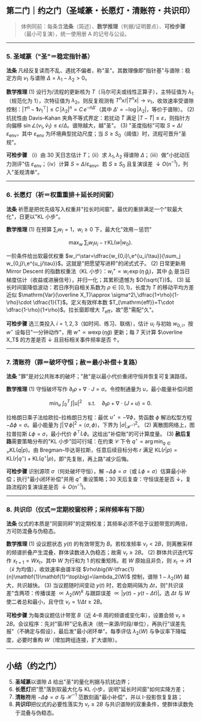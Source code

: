 ## 第二门｜约之门（圣域篆・长愿灯・清账符・共识印）

> 体例同前：每条含**法条**（简述）、**数学推理**（判据/证明要点）、**可检步骤**（最小可复演），统一使用册 A 的记号与公设。

---

### 5. 圣域篆（"圣"＝稳定指针基）

**法条**
凡经反复读而不乱、遇扰不偏者，称"圣"。其数理像即"指针基"与谱隙：稳定方向 $v_1$ 与谱隙 $\Delta=\lambda_1-\lambda_2>0$。

**数学推理**
(1) 设行为/流程的更新核为 $T$（马尔可夫或线性正算子），主特征值为 $\lambda_1$（规范化为 $1$），次特征值为 $\lambda_2$。则反复观测有 $T^n x/|T^n x|\to v_1$，收敛速率受谱隙控制：$|T^n-\mathbf{1}v_1^\top|\le C\,|\lambda_2|^n=C\,e^{-n\Delta'}$（其中 $\Delta'=-\log|\lambda_2|$，等价于谱隙）。
(2) 抗扰性由 Davis–Kahan 夹角不等式界定：若扰动 $\tilde T$ 满足 $|T-\tilde T|\le \varepsilon$，则指针方向偏移 $\sin\angle(v_1,\tilde v_1)\le \varepsilon/\Delta$。谱隙越大，越"圣"。
(3) "圣度指标"可取 $S=\Delta/\varepsilon_{\text{env}}$，其中 $\varepsilon_{\text{env}}$ 为环境典型扰动尺度；当 $S\ge S_0$（阈值）时，流程可晋升"圣规"。

**可检步骤**
（i）由 30 天日志估计 $T$；（ii）求 $\lambda_1,\lambda_2$ 得谱隙 $\Delta$；（iii）做"小扰动压力测评"估 $\varepsilon_{\text{env}}$；（iv）计算 $S=\Delta/\varepsilon_{\text{env}}$。若 $S\ge S_0$ 且复演误差 $\downarrow O(n^{-1})$，列入"圣规清单"。

---

### 6. 长愿灯（祈＝权重重排＋延长时间窗）

**法条**
祈愿是把优先级写入权重并"拉长时间窗"。最优的重排满足一个"软最大化"，日更以"KL 小步"。

**数学推理**
(1) 在预算 $\sum_i w_i=1$，$w_i\ge 0$ 下，最大化"效用－惩罚"

$$
\max_{w}\ \sum_i w_i u_i-\tau\,\mathrm{KL}(w|w_0) .
$$

一阶条件给出软最优权重 $w_i^\star=\dfrac{w_{0,i}\,e^{u_i/\tau}}{\sum_j w_{0,j}\,e^{u_j/\tau}}$。这就是"把愿望写进秤"的闭式式子。
(2) 日常更新用 Mirror Descent 的指数权重法（KL 小步）：$w_i^{+}\propto w_i\,\exp(\eta\,\hat g_i)$，其中 $\hat g_i$ 是当日梯度估计（收益或进展信号），并归一化；其累积遗憾为 $O(\sqrt{T})$。
(3) 延长时间窗降低波动：若日序列自相关系数为 $\rho\in[0,1)$，长度为 $T$ 的移动平均方差近似 $\mathrm{Var}(\overline X_T)\approx \sigma^2\,\dfrac{1+\rho}{1-\rho}\cdot \dfrac{1}{T}$。定义有效样本数 $T_{\mathrm{eff}}=T\cdot \dfrac{1-\rho}{1+\rho}$。拉长窗即增大 $T_{\mathrm{eff}}$，故"愿"需配"久"。

**可检步骤**
选三类投入 $i=1,2,3$（如时间、练习、联络），估计 $u_i$ 与初始 $w_{0,i}$，按 $w^\star$ 设每日"一分钟动作"，用 $w^{+}\propto w\exp(\eta\hat g)$ 更新；每 7 天计算 $\overline X_T$ 的方差是否 $\downarrow$ 且目标相关事件频率是否 $\uparrow$。

---

### 7. 清账符（罪＝破坏守恒；赦＝最小补偿＋复路）

**法条**
"罪"是对公共账本的破坏；"赦"是以最小代价重闭守恒并恢复可复演路径。

**数学推理**
(1) 守恒破坏写作 $\partial_t \rho+\nabla\!\cdot J=\sigma$。令控制通量为 $u$，最小能量补偿问题

$$
\min_{u}\ \int_0^T\!\!\int |u|^2\quad \text{s.t.}\quad \partial_t \rho+\nabla\!\cdot(J+u)=0 .
$$

拉格朗日乘子法给欧拉–拉格朗日方程：最优 $u^\star=-\nabla \phi$，势函数 $\phi$ 解泊松型方程 $-\Delta \phi=\sigma$。最小能量为 $\int |\nabla \phi|^2=\langle \sigma,\phi\rangle$，下界为 $|\sigma|_{\mathcal H^{-1}}^2$。
(2) 离散图网络上，图拉普拉斯 $L\phi=\sigma$，最小代价 $\phi^\top L \phi$。这给出"补偿账"的可计算度量。
(3) **赦后复路**需要策略分布的"KL 小步"回可行域：在约束 $\mathcal C$ 下令 $q^\star=\arg\min_{q\in\mathcal C}\mathrm{KL}(q|p)$。由 Bregman–毕达哥拉斯，任意后续目标分布 $r$ 满足 $\mathrm{KL}(r|p)=\mathrm{KL}(r|q^\star)+\mathrm{KL}(q^\star|p)$，即"先复账，再上路"减少后悔。

**可检步骤**
识别源项 $\sigma$（何处破坏守恒），解 $-\Delta\phi=\sigma$（或 $L\phi=\sigma$）估算最小补偿；执行"最小闭环补偿"并用 $q^\star$ 重设策略；30 天后复查：守恒误差是否 $\downarrow$，复路流程的复演误差是否 $\downarrow O(n^{-1})$。

---

### 8. 共识印（仪式＝定期校窗校秤；采样频率有下限）

**法条**
仪式的本质是"同窗同秤"的定期校准；其频率必须不低于议题带宽的两倍，方可防混叠与伪稳态。

**数学推理**
(1) 设议题状态 $y(t)$ 的有效带宽为 $B$。若校准频率 $\nu_r<2B$，则离散采样的频谱折叠产生混叠，群体读数进入伪稳态；故需 $\nu_r\ge 2B$。
(2) 群体共识迭代写作 $x_{t+1}=W x_t$，其中 $W$ 为行和为 $1$ 的权重矩阵。若 $W$ 原始且非负，则 $x_t\to \bar x\mathbf{1}$（$\bar x$ 为均值），收敛速率由谱半径 $\rho\big(W-\tfrac{1}{n}\mathbf{1}\mathbf{1}^\top\big)=\lambda_2(W)$ 控制，谱隙 $1-\lambda_2(W)$ 越大，共识越快。
(3) 当议题随时间变动 $y(t)$ 时，若会期间隔为 $\Delta t$，则"共识误差"含两项：传播误差 $\propto \lambda_2(W)^{k}$ 与跟踪误差 $\propto |y(t)-y(t-\Delta t)|$。选 $\Delta t$ 与 $W$ 使二者总和最小，且守住 $\nu_r=1/\Delta t\ge 2B$。

**可检步骤**
为每类议题估计带宽 $B$（近 4–8 周的频谱或变化率），设置会频 $\nu_r\ge 2B$。会议程序：先对"窗/秤"记名表决（统一来源/时段/单位），再执行"误差先报"（不确定与假设），最后发"最小闭环单"。每季评估 $\lambda_2(W)$ 与争议率下降幅度，必要时重构 $W$（增加跨组连接，扩大谱隙）。

---

## 小结（约之门）

5. **圣域篆**以谱隙 $\Delta$ 给出"圣"的量化判据与抗扰边界；
6. **长愿灯**把"愿"落到软最大化与 KL 小步，说明"延长时间窗"如何实降方差；
7. **清账符**用 $-\Delta \phi=\sigma$ 与 $\mathcal H^{-1}$ 范数刻画"最小补偿"，并以 I-投影恢复复路；
8. **共识印**把仪式的必要性落实为 $\nu_r\ge 2B$ 与共识谱隙的双重条件，使群体读数免于混叠与伪稳态。
